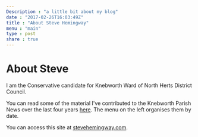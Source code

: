 ```yaml
---
Description : "a little bit about my blog"
date : "2017-02-26T16:03:49Z"
title : "About Steve Hemingway"
menu : "main"
type : post
share : true
---
```


# About Steve

I am the Conservative candidate for Knebworth Ward of North Herts District Council.

You can read some of the material I've contributed to the Knebworth Parish News over the last four years [here](/posts). The menu on the left organises them by date.

You can access this site at [stevehemingway.com](https://www.stevehemingway.com).
